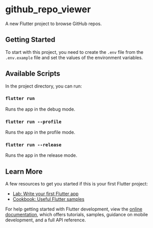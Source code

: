 # github_repo_viewer

A new Flutter project to browse GitHub repos.

## Getting Started

To start with this project, you need to create the `.env` file from the `.env.example` file and set the values of the environment variables.

## Available Scripts

In the project directory, you can run:

### `flutter run`

Runs the app in the debug mode.

### `flutter run --profile`

Runs the app in the profile mode.

### `flutter run --release`

Runs the app in the release mode.

## Learn More

A few resources to get you started if this is your first Flutter project:

- [Lab: Write your first Flutter app](https://docs.flutter.dev/get-started/codelab)
- [Cookbook: Useful Flutter samples](https://docs.flutter.dev/cookbook)

For help getting started with Flutter development, view the
[online documentation](https://docs.flutter.dev/), which offers tutorials,
samples, guidance on mobile development, and a full API reference.
